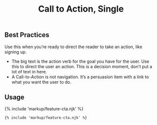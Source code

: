 ﻿---
title: Call to Action, Single
summary: A simple imperative statement with an action button.
tags: feature block
layout: guide
eleventyNavigation:
  key: Call to Action, Single
  parent: Feature Blocks
  excerpt: A simple imperative statement with an action button.
  order: 1
  img: /img/illustrations/illus-cta-1.svg
---

## Best Practices

Use this when you’re ready to direct the reader to take an action, like signing up.

- The big text is the action verb for the goal you have for the user. Use this to direct the user an action. This is a decision moment, don’t put a lot of text in here.
- A Call-to-Action is not navigation. It’s a persuasion item with a link to what you want the user to do.

## Usage

{% include 'markup/feature-cta.njk' %}

```html
{% include 'markup/feature-cta.njk' %}
```
